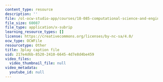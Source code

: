 ```yaml
---
content_type: resource
description: ''
file: /ol-ocw-studio-app/courses/18-085-computational-science-and-engineering-i-fall-2008/217e4d6b8520241066454d7e8d4be459_zI9cSV3QKz0.srt
file_size: 60087
file_type: application/x-subrip
learning_resource_types: []
license: https://creativecommons.org/licenses/by-nc-sa/4.0/
ocw_type: OCWFile
resourcetype: Other
title: 3play caption file
uid: 217e4d6b-8520-2410-6645-4d7e8d4be459
video_files:
  video_thumbnail_file: null
video_metadata:
  youtube_id: null
---
```

